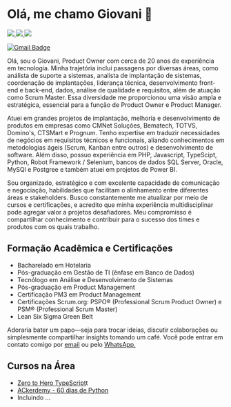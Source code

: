 # Olá, me chamo Giovani 👋

<a href="https://www.linkedin.com/in/giovani-carvalho-p-pires/" target="_blank">
    <img src="https://img.shields.io/badge/linkedin-%230077B5.svg?&style=for-the-badge&logo=linkedin&logoColor=white"/>
</a>

<a href="https://www.instagram.com/giovani_pires/" target="_blank">
    <img src="https://img.shields.io/badge/instagram-%23E4405F.svg?&style=for-the-badge&logo=instagram&logoColor=white"/>
</a>

<a href="https://www.credly.com/users/giovani-carvalho-pellegrini-pires" target="_blank">
    <img src="https://img.shields.io/badge/credly-%23FF6A00.svg?&style=for-the-badge&logo=credly&logoColor=white"/>
</a>

[![Gmail Badge](https://img.shields.io/badge/email-silver?style=for-the-badge&logo=gmail&link=mailto:giovani.pires@gmail.com)](mailto:giovani.pires@agmail.com)

<p>Olá, sou o Giovani, Product Owner com cerca de 20 anos de experiência em tecnologia. Minha trajetória inclui passagens por diversas áreas, como análista de suporte a sistemas, analista de implantação de sistemas, coordenação de implantações, liderança técnica, desenvolvimento front-end e back-end, dados, análise de qualidade e requisitos, além de atuação como Scrum Master. Essa diversidade me proporcionou uma visão ampla e estratégica, essencial para a função de Product Owner e Product Manager.</p>

<p>Atuei em grandes projetos de implantação, melhoria e desenvolvimento de produtos em empresas como CMNet Soluções, Bematech, TOTVS, Domino's, CTSMart e Prognum. Tenho expertise em traduzir necessidades de negócios em requisitos técnicos e funcionais, aliando conhecimentos em metodologias ágeis (Scrum, Kanban entre outros) e desenvolvimento de software. Além disso, possuo experiência em PHP, Javascript, TypeScipt, Python, Robot Framework / Selenium, bancos de dados SQL Server, Oracle, MySQl e Postgree e também atuei em projetos de Power BI.</p>

<p>Sou organizado, estratégico e com excelente capacidade de comunicação e negociação, habilidades que facilitam o alinhamento entre diferentes áreas e stakeholders. Busco constantemente me atualizar por meio de cursos e certificações, e acredito que minha experiência multidisciplinar pode agregar valor a projetos desafiadores. Meu compromisso é compartilhar conhecimento e contribuir para o sucesso dos times e produtos com os quais trabalho.</p>

<h2>Formação Acadêmica e Certificações</h2>

<ul>
    <li>Bacharelado em Hotelaria</li>
    <li>Pós-graduação em Gestão de TI (ênfase em Banco de Dados)</li>
    <li>Tecnólogo em Análise e Desenvolvimento de Sistemas</li>
    <li>Pós-graduação em Product Management</li>
    <li>Certificação PM3 em Product Management</li>
    <li>Certificações Scrum.org: PSPO® (Professional Scrum Product Owner) e PSM® (Professional Scrum Master)</li>
    <li>Lean Six Sigma Green Belt</li>
</ul>

<p>Adoraria bater um papo—seja para trocar ideias, discutir colaborações ou simplesmente compartilhar insights tomando um café. Você pode entrar em contato comigo por <a href="mailto:giovani.pires@gmail.com">email</a> ou pelo <a href="https://api.whatsapp.com/send?phone=5521998311543">WhatsApp.</a></p>

<h2>Cursos na Área</h2>

<ul>
    <li><a href="https://www.youtube.com/watch?v=u7K1sdnCv5Y&list=PLb2HQ45KP0Wsk-p_0c6ImqBAEFEY-LU9H" target="_blank">Zero to Hero TypeScript</a>t</li>
    <li><a href="https://pythondo0aohacking.club.hotmart.com/t" traget="_blank">ACkerdemy - 60 dias de Python</a></li>
    <li>Incluindo ... </li>
</ul>
